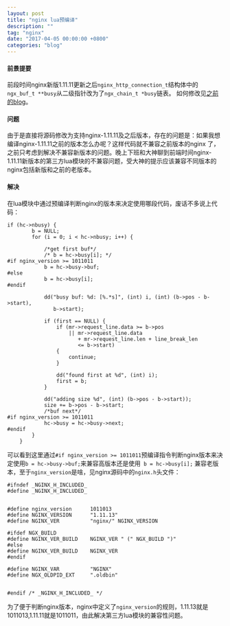 ```yaml
---
layout: post
title: "nginx lua预编译"
description: ""
tag: "nginx"
date: "2017-04-05 00:00:00 +0800"
categories: "blog"
---
```


#### 前景提要  

前段时间nginx新版1.11.11更新之后`nginx_http_connection_t`结构体中的`ngx_buf_t **busy`从二级指针改为了`ngx_chain_t *busy`链表。
如何修改见[之前的blog](https://sunsblog.cn/2017/03/24/buildNewNginxError/)。     

<!--more-->

#### 问题

由于是直接将源码修改为支持nginx-1.11.11及之后版本，存在的问题是：如果我想编译nginx-1.11.11之前的版本怎么办呢？这样代码就不兼容之前版本的nginx
了，之前只考虑到解决不兼容新版本的问题。晚上下班和大神聊到前端时间nginx-1.11.11新版本的第三方lua模块的不兼容问题，受大神的提示应该兼容不同版本的
nginx包括新版和之前的老版本。

#### 解决

在lua模块中通过预编译判断nginx的版本来决定使用哪段代码，废话不多说上代码：
```
if (hc->nbusy) {
        b = NULL;
        for (i = 0; i < hc->nbusy; i++) {

            /*get first buf*/
            /* b = hc->busy[i]; */
#if nginx_version >= 1011011
            b = hc->busy->buf;
#else
            b = hc->busy[i];
#endif

            dd("busy buf: %d: [%.*s]", (int) i, (int) (b->pos - b->start),
               b->start);

            if (first == NULL) {
                if (mr->request_line.data >= b->pos
                    || mr->request_line.data
                       + mr->request_line.len + line_break_len
                       <= b->start)
                {
                    continue;
                }

                dd("found first at %d", (int) i);
                first = b;
            }

            dd("adding size %d", (int) (b->pos - b->start));
            size += b->pos - b->start;
            /*buf next*/
#if nginx_version >= 1011011
            hc->busy = hc->busy->next;
#endif
        }
    }
```  
可以看到这里通过`#if nginx_version >= 1011011`预编译指令判断nginx版本来决定使用`b = hc->busy->buf;`来兼容高版本还是使用` b = hc->busy[i];`
兼容老版本，至于`nginx_version`是啥，见nginx源码中的`nginx.h`头文件：
```
#ifndef _NGINX_H_INCLUDED_
#define _NGINX_H_INCLUDED_


#define nginx_version      1011013
#define NGINX_VERSION      "1.11.13"
#define NGINX_VER          "nginx/" NGINX_VERSION

#ifdef NGX_BUILD
#define NGINX_VER_BUILD    NGINX_VER " (" NGX_BUILD ")"
#else
#define NGINX_VER_BUILD    NGINX_VER
#endif

#define NGINX_VAR          "NGINX"
#define NGX_OLDPID_EXT     ".oldbin"


#endif /* _NGINX_H_INCLUDED_ */
```  
为了便于判断nginx版本，nginx中定义了`nginx_version`的规则，1.11.13就是1011013,1.11.11就是1011011，由此解决第三方lua模块的兼容性问题。